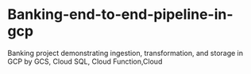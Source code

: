 # Banking-end-to-end-pipeline-in-gcp
Banking project demonstrating ingestion, transformation, and storage in GCP by GCS, Cloud SQL, Cloud Function,Cloud 
